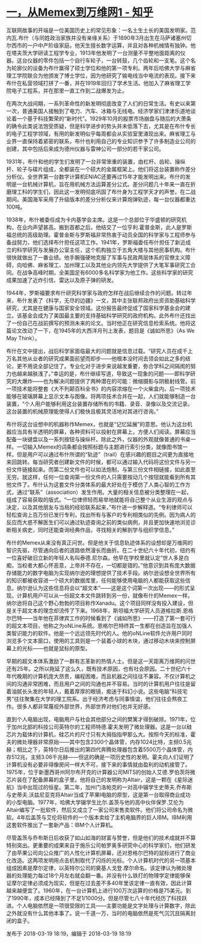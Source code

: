 # [一，从Memex到万维网1 - 知乎](https://zhuanlan.zhihu.com/p/34714338)

互联网故事的开端是一位美国历史上的常见形象：一名土生土长的美国发明家。范内瓦.布什（与同姓政治家族并没有亲缘关系）于1890年3月出生在马萨诸塞州切尔西市的一户中产阶级家庭。他天生擅长数字运算，并且对各种机械情有独钟。他在塔夫茨大学研读工程学专业，1913年他发明了一台测量不平整地面距离的仪器。这台仪器的零件包括一个自行车轮子，一台转鼓，几个齿轮和一支笔。这个名为轮廓仪的设备为布什赢得了硕士学位和他的第一项专利。两年后哈佛大学与麻省理工学院联合为他颁发了博士学位，因为他研究了输电线当中电流的表现。接下来布什在私营领域打拼了一番，并在1919年回归了学术生活。他加入了麻省理工学院电子工程系，并在那里一直工作到二战爆发为止。

在两次大战间期，一系列革命性的新发明彻底改变了人们的日常生活。有史以来第一次，普通美国人接触到了电力、汽车、冰箱与无线电。经济学家们津津乐道地谈论着一个基于科技繁荣的“新时代”。1929年10月的股票市场崩盘与随后的大萧条的确令此类说法饱受质疑，但是科学进步的势头并未低落下去，尤其是在布什专长的电子工程学领域，有用的新发明似乎每周都会从实验室里涌现出来。麻省理工与业界一直保持着紧密的联系，布什也利用自己的专业知识参予了许多制造业公司的创建，其中包括后来成为德州仪器与雷神公司一部分的若干家公司。

1931年，布什和他的学生们发明了一台非常笨重的装置，由杠杆、齿轮、操纵杆、轮子与碟片组成，全都装在一个硕大的金属框架上。他们将这台装置称作差分分析仪。全世界第一台数字计算机ENIAC还要再过15年才能发明出来。布什的发明是一台机械计算机，旨在用机械方法运算差分公式。差分问题几十年来一直在折磨理工科的学生们，因此这一发明彻底巩固了布什身为工程学天才的声誉。在二战期间。美国海军采用了升级版本的差分分析仪来计算炮弹轨迹，每一台仪器都重达100吨。

1938年，布什被委任成为卡内基学会主席。这是一个总部位于华盛顿的研究机构，在业内声望甚高。搬到首都之后，他结交了一位亨利.霍普金斯，此人是罗斯福总统的高级助理。霍普金斯与罗斯福非常热衷于动员全国的科学家与工程师参与备战努力，他们选择布什担任这项工作。1941年，罗斯福委任布什担任了新近成立的科学研究与发展办公室主任，这个机构独立于五角大楼与其他民事机构。布什很快就做出了一番业绩。他手腕强硬地克服了军事与民政两层体系的官僚主义障碍，向哈佛、麻省理工、加州理工以及其他业内领先大学提供了大笔军事研究工合同。在战争高峰时期，全美国足有6000多名科学家为他工作。这些科学家的研究成果加速了近炸引信、雷达以及原子弹的研发。

1944年，罗斯福要求布什研究科学家与政府怎样在战后继续合作的问题。转过年来，布什发表了《科学，无尽的边疆》一文，其中主张联邦政府出资资助基础科学研究，尤其是在健康与国家安全领域。这份报告最终促成了国家科学基金会的建立。该基金会成为了美国最主要的支持基础科学研究的政府机构。此外布什还找出了一份自己在战前撰写的预测未来的论文。当时他正在研究信息检索系统。他将这篇论文改动了一下，在1945年的大西洋月刊上发表，题目是《诚如所思》（As We May Think）。

布什在文中提出，战后科学家面临最大的问题就是信息过载。“研究人员在成千上万名其他从业者的研究成果面前望而却步——他根本没时间去领会如此之多的结论，更不用说全部记住了。专业化对于进步来说越发重要，弥合学科之间隔阂的努力也越来越肤浅了。”幸运的是，布什继续写道，导致这一现象的问题——即科学研究的大爆炸——也为解决问题提供了两种潜在的可能：微缩摄影与阴极射线管。前一项技术能将整套《大不列颠百科全书》的内容浓缩在一个火柴盒内。后一项技术能够在玻璃屏幕上显示文本与图像。将两项技术合并在一起，人们就能够制造一台装置，“个人用户能够利用这台装置存储所有的书籍、录音、录像以及交流记录。这台装置的机械原理能使得人们极快且极其灵活地对其进行咨询。”

布什将这台设想中的机器称作Memex，也就是“记忆延展”的意思。他认为这台机器应当具有半透明的屏幕，各种资料可以投射在屏幕上，方便人们阅读。屏幕应当配备一块键盘以及一系列按钮与操纵杆。除此之外，仪器的外观就像普通的书桌一样。一切输入Memex的词条都会按照标题与主题进行索引分类，就像图书馆一样。但是用户可以通过布什所谓的“轨迹”（trail）在感兴趣的题目之间更为直接地来回跳转。每当研究者创建新文件的时候，都可以通过输入代码将这份文件与另一份文件链接起来。而第二份文件也可以如法炮制，与第三份文件相链接，如此直至无穷。就这样，任何一位查询第一份文件的人只需要按动几个按钮就能看到所有其他文件了。布什认为这套文件分类体系的最大好处在于模仿了人类心智的工作方式，通过“联系”（association）发生作用。大量的相关信息被分类整理在一起，组成了容易获取的版式。“一位律师轻而易举地就能将自己整个从业生涯的观点与决定，以及其他朋友与当局的经验联系起来，”布什进一步解释道。“专利律师可以轻松查询上百万份已发行专利，找出所有与客户的专利相类似的先例。因为病人的反应而大惑不解医生们可以通过轨迹查询之前的类似病例，并且更加快速地浏览诊断相关病史，同时还能查询经典作品，寻找相关的解剖学与组织学信息。”

布什的Memex从来没有真正问世。但是他关于信息轨迹体系的设想却是万维网的智识先驱，尽管通向后者的道路依然漫长而曲折。在二十世纪六十年代初，纽约有一位喜好破旧立新的年轻人名叫泰德.尼尔森。他早在学校里就认定“世人多是白痴，当权者大都心怀恶意，上帝并不存在，一切都是错的。”他意识到具有庞大数据存储能力的数字电脑为实现纳尔逊的理想提供了技术手段。纳尔逊设想全世界所有的知识都被收容进一个硕大的数据库里，任何能够使用电脑的人都能获取这些信息。纳尔逊认为这些信息将会以“超文本”——这是这个词第一次出现——的形式呈现。计算机用户可以从一份超文本文件跳转到另一份，就像布什的Memex一样。纳尔逊将自己这个野心勃勃的项目称作Xanadu。这个项目同样没有投入建设，但是关于超文本的理念却流传了下来。1968年，斯坦福大学研究人员道格拉斯.恩格尔巴特——当年他在菲律宾工作的时候看到了《诚如所思》——打造了第一套可行的超文本项目，他称之为oNLine系统。恩格尔巴特终其一生都在创造旨在加强人类智识能力的软件。他是一个远远领先时代的人。他的oNLine软件允许用户同时浏览多个文本窗口，使用的工具则是一个装着小球的木块，通过移动木块来控制屏幕上的光标——也就是鼠标的原型。

早期的超文本体系激励了一群有志革新的热情人士。但是这一天距离万维网的问世还有25年。之所以拖延了这么久，既有技术原因，也有社会原因。二十世纪六十年代晚期的计算机庞大昂贵，编程困难，而且机器之间往往不兼容。不仅计算机之间的沟通非常困难，而且用户之间的沟通也并不容易。当时的计算机用户往往是留着油腻长头发的年轻人，戴着厚厚的眼镜，痴迷于科幻小说。这些电脑“科技宅男”往往聚集在大学的理工院系。出于经济考虑与同事情谊，他们往往会熬夜工作。很多人都非常蔑视外部世界，外部世界对他们也并无好感。

直到个人电脑出现，电脑用户与社会其他部分之间的樊篱才得到破除。1971年，位于加州北部的科技公司英特尔的工程师特德.霍夫发明了微处理器。这是一台以硅芯片为载体的计算机，硅芯片的尺寸只有大拇指指甲那么大。按照今天的标准，霍夫的微处理器非常原始——其中包含2300个晶体管，内存1024比特，主频0.5兆赫；相比之下，英特尔日后推出的第四代奔腾处理器包含着5500万个晶体管，内存512兆，主频3.06千兆赫——但这的确是一项历史性的发明。霍夫向人们证明了计算机没有必要非得像房间一样大不可，接下来的事情就由盈利的动机接管了。1975年，位于新墨西哥州阿尔布开克的计算器公司MITS的创始人艾德.罗伯茨将微芯片装在了配备屏幕的盒子里。他将自己的发明称为Altair，这是一颗在《星际迷航》当中出现过的恒星。第二年，加州门洛帕克的一对高中辍学生史蒂夫.乔布斯与史蒂夫.沃兹尼亚克将Altair当成了苹果I电脑的原型，这是第一台取得商业成功的小型电脑。1977年，哈佛大学辍学生比尔.盖茨与他的高中伙伴保罗.艾伦为Altair编写了一批软件，然后又成立了一家公司来售卖软件。他们将公司命名为微软。4年后盖茨与艾伦将软件的一个版本卖给了主机电脑界的巨人IBM。IBM利用这套软件推出了一套新产品：IBM个人计算机。

尽管盖茨与乔布斯日后收获了如山如海的财富与赞誉，但是他们的技术成就并不算特别突出。更重要的成果来自于施乐公司帕罗奥多研究中心的科学家们，他们研发了由苹果公司向公众推广的人性化计算机屏幕，还对恩格尔巴特的鼠标进行了商业化改造。这两项发明用点击机制取代了闪烁的光标。个人计算机时代的另一项基本组成因素是摩尔定律，以英特尔公司的奠基人戈登.摩尔命名。该定律认为微处理器的处理能力每过18个月左右就会翻一番。并没有什么铁打的物理学定律能够保证摩尔定律必须成为现实，但是在过去差不多40年里该定律一直有效，因此计算越来越便宜了。1960年，在一台计算机上进行100万次运算的价格是75美元。到了1990年，成本已经降到了不足1/1000分。但是尽管七八十年代经历了科技跃进。个人电脑依然是一项很受限的工具——主要功能是文字处理与计算数字，除此之外就没有什么其他本事了。说一千道一万，当时的电脑依然是死气沉沉且隔离封闭的盒子。

发布于 2018-03-19 18:19，编辑于 2018-03-19 18:19
